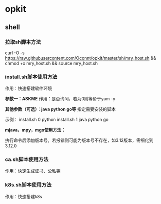 # opkit

## shell

### 拉取sh脚本方法

curl -O -s https://raw.githubusercontent.com/Oconnt/opkit/master/sh/mry_host.sh && chmod +x mry_host.sh && source mry_host.sh



### install.sh脚本使用方法

作用：快速搭建软件环境

**参数一：ASKME**
作用：是否询问，若为0则等价于yum -y

**其他参数（可选）：java python go等**
指定需要安装的脚本

示例：
install.sh 0 python
install.sh 1 java python go



**mjava，mpy，mgo使用方法：**

执行命令后添加版本号，若报错则可能为版本号不存在，如3.12版本，需细化到3.12.0



### ca.sh脚本使用方法

作用：快速生成证书、公私钥



### k8s.sh脚本使用方法

作用：快速搭建k8s